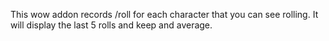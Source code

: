 This wow addon records /roll for each character that you can see rolling. It will display the last 5 rolls and keep and average.
